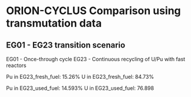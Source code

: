# ORION-CYCLUS Comparison using transmutation data

## EG01 - EG23 transition scenario
EG01 - Once-through cycle
EG23 - Continuous recycling of U/Pu with fast reactors

Pu in EG23_fresh_fuel: 15.26%
U in EG23_fresh_fuel: 84.73%

Pu in EG23_used_fuel: 14.593%
U in EG23_used_fuel: 76.898